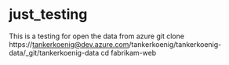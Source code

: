 # just_testing
This is a testing for open the data from azure
git clone https://tankerkoenig@dev.azure.com/tankerkoenig/tankerkoenig-data/_git/tankerkoenig-data
cd fabrikam-web

